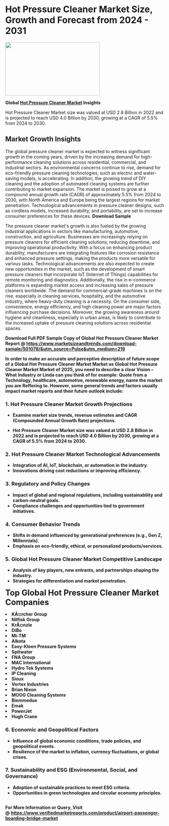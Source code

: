 <H1>Hot Pressure Cleaner Market Size, Growth and Forecast from 2024 - 2031</H1><img class="aligncenter size-medium wp-image-584254" src="https://thirdeyenews.in/wp-content/uploads/2024/09/Global-Market-Research-300x168.jpeg" alt="" width="300" height="168" /><p><strong>Global&nbsp;<a href="https://www.marketsizeandtrends.com/download-sample/501078/&amp;utm_source=Pulse&amp;utm_medium=219">Hot Pressure Cleaner Market</a> Insights</strong></p><p>Hot Pressure Cleaner Market size was valued at USD 2.8 Billion in 2022 and is projected to reach USD 4.0 Billion by 2030, growing at a CAGR of 5.5% from 2024 to 2030.</p><p><h2>Market Growth Insights</h2> <p>The global pressure cleaner market is expected to witness significant growth in the coming years, driven by the increasing demand for high-performance cleaning solutions across residential, commercial, and industrial sectors. As environmental concerns continue to rise, demand for eco-friendly pressure cleaning technologies, such as electric and water-saving models, is accelerating. In addition, the growing trend of DIY cleaning and the adoption of automated cleaning systems are further contributing to market expansion. The market is poised to grow at a compound annual growth rate (CAGR) of approximately 5.5% from 2024 to 2030, with North America and Europe being the largest regions for market penetration. Technological advancements in pressure cleaner designs, such as cordless models, increased durability, and portability, are set to increase consumer preferences for these devices. <strong>Download Sample</strong> <p>The pressure cleaner market's growth is also fueled by the growing industrial applications in sectors like manufacturing, automotive, construction, and agriculture. Businesses are increasingly relying on pressure cleaners for efficient cleaning solutions, reducing downtime, and improving operational productivity. With a focus on enhancing product durability, manufacturers are integrating features like corrosion resistance and enhanced pressure settings, making the products more versatile for various tasks. Technological advancements are also expected to create new opportunities in the market, such as the development of smart pressure cleaners that incorporate IoT (Internet of Things) capabilities for remote monitoring and diagnostics. Additionally, the rise in e-commerce platforms is expanding market access and increasing sales of pressure cleaners worldwide. The demand for commercial-grade machines is on the rise, especially in cleaning services, hospitality, and the automotive industry, where heavy-duty cleaning is a necessity. On the consumer side, convenience, energy efficiency, and high cleaning power are major factors influencing purchase decisions. Moreover, the growing awareness around hygiene and cleanliness, especially in urban areas, is likely to contribute to the increased uptake of pressure cleaning solutions across residential spaces. <strong></p><p><span class=""><strong>Download Full PDF Sample Copy of Global Hot Pressure Cleaner Market Report</strong> @ <a href="https://www.marketsizeandtrends.com/download-sample/501078/&amp;utm_source=Pulse&amp;utm_medium=219" target="_blank">https://www.marketsizeandtrends.com/download-sample/501078/&amp;utm_source=Pulse&amp;utm_medium=219</a></span></p><p>In order to make an accurate and perceptive description of future scope of a Global&nbsp;Hot Pressure Cleaner Market Market as Global&nbsp;Hot Pressure Cleaner Market Market of 2025, you need to describe a clear Vision &ndash; What Industry or Linda can you think of for example: Quote from a Technology, healthcare, automotive, renewable energy, name the market you are Reffering to. However, some general trends and factors usually impact market reports and their future outlook include:</p><h3>1.&nbsp;<strong>Hot Pressure Cleaner Market Growth Projections</strong></h3><ul><li>Examine market size trends, revenue estimates and CAGR (Compounded Annual Growth Rate) projections.</li><li><p>Hot Pressure Cleaner Market size was valued at USD 2.8 Billion in 2022 and is projected to reach USD 4.0 Billion by 2030, growing at a CAGR of 5.5% from 2024 to 2030.</p></li></ul><h3>2.&nbsp;<strong>Hot Pressure Cleaner Market Technological Advancements</strong></h3><ul><li>Integration of AI, IoT, blockchain, or automation in the industry.</li><li>Innovations driving cost reductions or improving efficiency.</li></ul><h3>3.&nbsp;<strong>Regulatory and Policy Changes</strong></h3><ul><li>Impact of global and regional regulations, including sustainability and carbon-neutral goals.</li><li>Compliance challenges and opportunities tied to government initiatives.</li></ul><h3>4.&nbsp;<strong>Consumer Behavior Trends</strong></h3><ul><li>Shifts in demand influenced by generational preferences (e.g., Gen Z, Millennials).</li><li>Emphasis on eco-friendly, ethical, or personalized products/services.</li></ul><h3>5.&nbsp;<strong>Global Hot Pressure Cleaner Market Competitive Landscape</strong></h3><ul><li>Analysis of key players, new entrants, and partnerships shaping the industry.</li><li>Strategies for differentiation and market penetration.</li></ul><p data-pm-slice="1 1 []"><span style="color: inherit; font-family: inherit; font-size: 25px;">Top Global Hot Pressure Cleaner Market Companies</span></p><div class="" data-test-id=""><p><li>KÃ¤rcher Group</li><li> Nilfisk Group</li><li> KrÃ¤nzle</li><li> DiBo</li><li> Mi-TM</li><li> Alkota</li><li> Easy-Kleen Pressure Systems</li><li> Spitwater</li><li> FNA Group</li><li> MAC International</li><li> Hydro Tek Systems</li><li> IP Cleaning</li><li> Sioux</li><li> Vortex Industries</li><li> Brian Nixon</li><li> MOOG Cleaning Systems</li><li> Biemmedue</li><li> Emak</li><li> PowerJet</li><li> Hugh Crane</li></p></div><h3>6.&nbsp;<strong>Economic and Geopolitical Factors</strong></h3><ul><li>Influence of global economic conditions, trade policies, and geopolitical events.</li><li>Resilience of the market to inflation, currency fluctuations, or global crises.</li></ul><h3>7.&nbsp;<strong>Sustainability and ESG (Environmental, Social, and Governance)</strong></h3><ul><li>Adoption of sustainable practices to meet ESG criteria.</li><li>Opportunities in green technologies and circular economy principles.</li></ul><h2><strong style="font-size: 14px;">For More Information or Query, Visit @&nbsp;</strong><a style="background-color: #ffffff; font-size: 14px;" href="https://www.marketsizeandtrends.com/report/hot-pressure-cleaner-market/" target="_blank">https://www.verifiedmarketreports.com/product/airport-passenger-boarding-bridge-market</a></h2>
